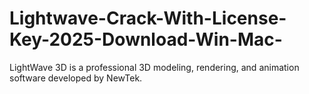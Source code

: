 # Lightwave-Crack-With-License-Key-2025-Download-Win-Mac-
LightWave 3D is a professional 3D modeling, rendering, and animation software developed by NewTek.
